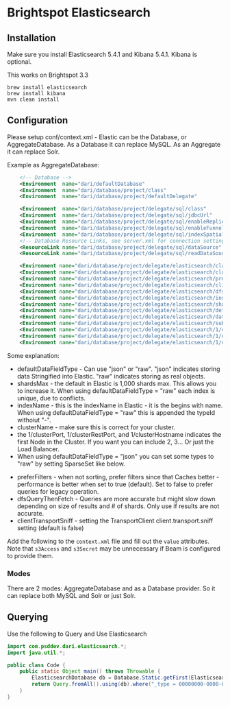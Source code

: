 # Brightspot Elasticsearch

## Installation

Make sure you install Elasticsearch 5.4.1 and Kibana 5.4.1. Kibana is optional.

This works on Brightspot 3.3

```
brew install elasticsearch
brew install kibana
mvn clean install
```

## Configuration

Please setup conf/context.xml - Elastic can be the Database, or AggregateDatabase. As a Database it can replace MySQL. As an Aggregate it can replace Solr.

Example as AggregateDatabase:
```xml
    <!-- Database -->
    <Environment  name="dari/defaultDatabase"                                             type="java.lang.String" value="project" />
    <Environment  name="dari/database/project/class"                                      type="java.lang.String" value="com.psddev.dari.db.AggregateDatabase" />
    <Environment  name="dari/database/project/defaultDelegate"                            type="java.lang.String" value="sql" />

    <Environment  name="dari/database/project/delegate/sql/class"                         type="java.lang.String" value="com.psddev.dari.db.SqlDatabase" />
    <Environment  name="dari/database/project/delegate/sql/jdbcUrl"                       type="java.lang.String" value="jdbc:msyql://localhost:3306/project" />
    <Environment  name="dari/database/project/delegate/sql/enableReplicationCache"        type="java.lang.String" value="true" />
    <Environment  name="dari/database/project/delegate/sql/enableFunnelCache"             type="java.lang.String" value="false" />
    <Environment  name="dari/database/project/delegate/sql/indexSpatial"                  type="java.lang.String" value="false" />
    <!-- Database Resource Links, see server.xml for connection settings. -->
    <ResourceLink name="dari/database/project/delegate/sql/dataSource"                    type="javax.sql.DataSource" global="dari/database/project/delegate/sql/dataSource"  />
    <ResourceLink name="dari/database/project/delegate/sql/readDataSource"                type="javax.sql.DataSource" global="dari/database/project/delegate/sql/readDataSource"  />

    <Environment name="dari/database/project/delegate/elasticsearch/class"                type="java.lang.String" value="com.psddev.dari.elasticsearch.ElasticsearchDatabase" />
    <Environment name="dari/database/project/delegate/elasticsearch/clusterName"          type="java.lang.String" value="elasticsearch" />
    <Environment name="dari/database/project/delegate/elasticsearch/preferFilters"        type="java.lang.String" value="true" />
    <Environment name="dari/database/project/delegate/elasticsearch/clientTransportSniff" type="java.lang.String" value="false" />
    <Environment name="dari/database/project/delegate/elasticsearch/dfsQueryThenFetch"    type="java.lang.String" value="false" />
    <Environment name="dari/database/project/delegate/elasticsearch/indexName"            type="java.lang.String" value="index1" />
    <Environment name="dari/database/project/delegate/elasticsearch/shardsMax"            type="java.lang.String" value="5000" />
    <Environment name="dari/database/project/delegate/elasticsearch/defaultDataFieldType" type="java.lang.String" value="json" />
    <Environment name="dari/database/project/delegate/elasticsearch/dataTypesRaw"         type="java.lang.String" value="-* +com.psddev.dari.test.WriteModel " />
    <Environment name="dari/database/project/delegate/elasticsearch/subQueryResolveLimit" type="java.lang.String" value="1000" />
    <Environment name="dari/database/project/delegate/elasticsearch/1/clusterPort"        type="java.lang.String" value="9300" />
    <Environment name="dari/database/project/delegate/elasticsearch/1/clusterRestPort"    type="java.lang.String" value="9200" />
    <Environment name="dari/database/project/delegate/elasticsearch/1/clusterHostname"    type="java.lang.String" value="172.28.128.XXX" />
```
    
Some explanation:

- defaultDataFieldType - Can use "json" or "raw". "json" indicates storing data Stringified into Elastic. "raw" indicates storing as real objects.
- shardsMax - the default in Elastic is 1,000 shards max. This allows you to increase it.  When using defaultDataFieldType = "raw" each index is unique, due to conflicts.
- indexName - this is the indexName in Elastic - it is the begins with name. When using defaultDataFieldType = "raw" this is appended the typeId withoiut "-".
- clusterName - make sure this is correct for your cluster.
- the 1/clusterPort, 1/clusterRestPort, and 1/clusterHostname indicates the first Node in the Cluster. If you want you can include 2, 3... Or just the Load Balancer.
- When using defaultDataFieldType = "json" you can set some types to "raw" by setting SparseSet like below.
<Environment name="dari/database/project/delegate/elasticsearch/dataTypesRaw"          type="java.lang.String" value="-* +com.psddev.dari.test.WriteModel " />

- preferFilters - when not sorting, prefer filters since that Caches better - performance is better when set to true (default). Set to false to prefer queries for legacy operation.
- dfsQueryThenFetch - Queries are more accurate but might slow down depending on size of results and # of shards. Only use if results are not accurate.
- clientTransportSniff - setting the TransportClient client.transport.sniff setting (default is false)

Add the following to the `context.xml` file and fill out the `value`
attributes. Note that `s3Access` and `s3Secret` may be unnecessary
if Beam is configured to provide them.

### Modes

There are 2 modes: AggregateDatabase and as a Database provider. So it can replace both MySQL and Solr or just Solr.

## Querying

Use the following to Query and Use Elasticsearch

```java
import com.psddev.dari.elasticsearch.*;
import java.util.*;

public class Code {
    public static Object main() throws Throwable {
        ElasticsearchDatabase db = Database.Static.getFirst(ElasticsearchDatabase.class);
        return Query.fromAll().using(db).where("_type = 00000000-0000-0000-0000-000000000000").count();
    }
}
```
